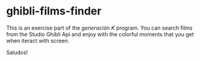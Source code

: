 # ghibli-films-finder

This is an exercise part of the _generación K_ program. 
You can search films from the Studio Ghibli Api and enjoy with the colorful moments that you get when iteract with screen.

Saludos!
